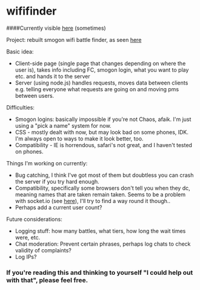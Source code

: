 # wififinder

####Currently visible [here](https://wififinder-articuno-i.c9users.io/) (sometimes)

Project: rebuilt smogon wifi battle finder, as seen [here](https://www.youtube.com/watch?v=Lg3ivOcyx3w) 

Basic idea:
* Client-side page (single page that changes depending on where the user is), takes info including FC, smogon login, what you want to play etc. and hands it to the server
* Server (using node.js) handles requests, moves data between clients e.g. telling everyone what requests are going on and moving pms between users.

Difficulties:  
* Smogon logins: basically impossible if you're not Chaos, afaik. I'm just using a "pick a name" system for now.
* CSS - mostly dealt with now, but may look bad on some phones, IDK. I'm always open to ways to make it look better, too.
* Compatibility - IE is horrendous, safari's not great, and I haven't tested on phones.

Things I'm working on currently:
* Bug catching, I think I've got most of them but doubtless you can crash the server if you try hard enough.
* Compatibility, specifically some browsers don't tell you when they dc, meaning names that are taken remain taken. Seems to be a problem with socket.io (see [here](https://github.com/socketio/socket.io/issues/635)), I'll try to find a way round it though..
* Perhaps add a current user count?

Future considerations:
* Logging stuff: how many battles, what tiers, how long the wait times were, etc.
* Chat moderation: Prevent certain phrases, perhaps log chats to check validity of complaints?
* Log IPs?

### If you're reading this and thinking to yourself "I could help out with that", please feel free.
